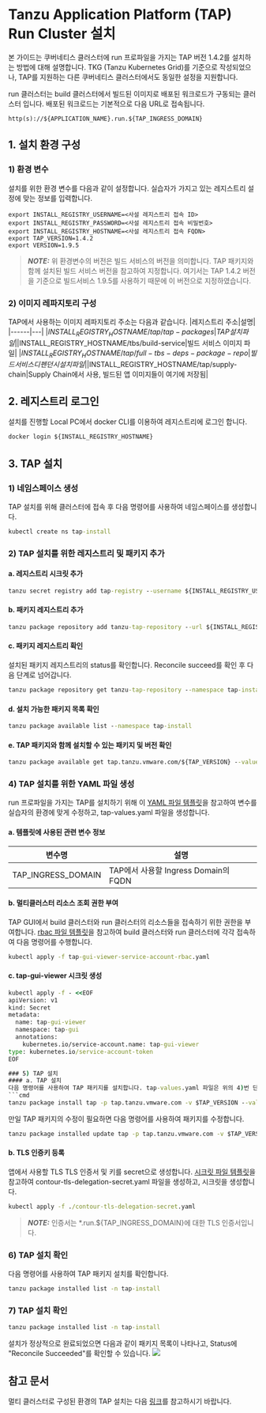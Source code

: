 
# Tanzu Application Platform (TAP) Run Cluster 설치
본 가이드는 쿠버네티스 클러스터에 run 프로파일을 가지는 TAP 버전 1.4.2를 설치하는 방법에 대해 설명합니다. TKG (Tanzu Kubernetes Grid)를 기준으로 작성되었으나, TAP를 지원하는 다른 쿠버네티스 클러스터에서도 동일한 설정을 지원합니다.

run 클러스터는 build 클러스터에서 빌드된 이미지로 배포된 워크로드가 구동되는 클러스터 입니다. 배포된 워크로드는 기본적으로 다음 URL로 접속됩니다.
```
http(s)://${APPLICATION_NAME}.run.${TAP_INGRESS_DOMAIN}
```

## 1. 설치 환경 구성
### 1) 환경 변수
설치를 위한 환경 변수를 다음과 같이 설정합니다. 실습자가 가지고 있는 레지스트리 설정에 맞는 정보를 입력합니다.   
```
export INSTALL_REGISTRY_USERNAME=<사설 레지스트리 접속 ID>
export INSTALL_REGISTRY_PASSWORD=<사설 레지스트리 접속 비밀번호>
export INSTALL_REGISTRY_HOSTNAME=<사설 레지스트리 접속 FQDN>
export TAP_VERSION=1.4.2
export VERSION=1.9.5
```
> **_NOTE:_** 위 환경변수의 버전은 빌드 서비스의 버전을 의미합니다. TAP 패키지와 함께 설치된 빌드 서비스 버전을 참고하여 지정합니다. 여기서는 TAP 1.4.2 버전을 기준으로 빌드서비스 1.9.5를 사용하기 때문에 이 버전으로 지정하였습니다.

### 2) 이미지 레파지토리 구성
TAP에서 사용하는 이미지 레파지토리 주소는 다음과 같습니다.
|레지스트리 주소|설명|
|------|---|
|$INSTALL_REGISTRY_HOSTNAME/tap/tap-packages|TAP 설치 파일|
|$INSTALL_REGISTRY_HOSTNAME/tbs/build-service|빌드 서비스 이미지 파일|
|$INSTALL_REGISTRY_HOSTNAME/tap/full-tbs-deps-package-repo|빌드 서비스 디펜던시 설치 파일|
|$INSTALL_REGISTRY_HOSTNAME/tap/supply-chain|Supply Chain에서 사용, 빌드된 앱 이미지들이 여기에 저장됨|

## 2. 레지스트리 로그인
설치를 진행할 Local PC에서 docker CLI를 이용하여 레지스트리에 로그인 합니다. 
```cmd
docker login ${INSTALL_REGISTRY_HOSTNAME}
```

## 3. TAP 설치

### 1) 네임스페이스 생성
TAP 설치를 위해 클러스터에 접속 후 다음 명령어를 사용하여 네임스페이스를 생성합니다.
```cmd
kubectl create ns tap-install
```

### 2) TAP 설치를 위한 레지스트리 및 패키지 추가
#### a. 레지스트리 시크릿 추가
```cmd
tanzu secret registry add tap-registry --username ${INSTALL_REGISTRY_USERNAME} --password ${INSTALL_REGISTRY_PASSWORD} --server ${INSTALL_REGISTRY_HOSTNAME} --export-to-all-namespaces --yes --namespace tap-install 
```

#### b. 패키지 레지스트리 추가
```cmd
tanzu package repository add tanzu-tap-repository --url ${INSTALL_REGISTRY_HOSTNAME}/tanzu-application-platform/tap-packages:${TAP_VERSION} --namespace tap-install
```

#### c. 패키지 레지스트리 확인
설치된 패키지 레지스트리의 status를 확인합니다. Reconcile succeed를 확인 후 다음 단계로 넘어갑니다.
```cmd
tanzu package repository get tanzu-tap-repository --namespace tap-install
```

#### d. 설치 가능한 패키지 목록 확인
```cmd
tanzu package available list --namespace tap-install 
```

#### e. TAP 패키지와 함께 설치할 수 있는 패키지 및 버전 확인
```cmd
tanzu package available get tap.tanzu.vmware.com/${TAP_VERSION} --values-schema --namespace tap-install 
```

### 4) TAP 설치를 위한 YAML 파일 생성
run 프로파일을 가지는 TAP를 설치하기 위해 이 [YAML 파일 템플릿](./tap-values.yaml)을 참고하여 변수를 실습자의 환경에 맞게 수정하고, tap-values.yaml 파일을 생성합니다.

#### a. 템플릿에 사용된 관련 변수 정보
|변수명|설명|
|---|---|
|TAP_INGRESS_DOMAIN|TAP에서 사용할 Ingress Domain의 FQDN|

#### b. 멀티클러스터 리소스 조회 권한 부여
TAP GUI에서 build 클러스터와 run 클러스터의 리소스들을 접속하기 위한 권한을 부여합니다. [rbac 파일 템플릿](./tap-gui-viewer-service-account-rbac.yaml)을 참고하여 build 클러스터와 run 클러스터에 각각 접속하여 다음 명령어를 수행합니다.
```cmd
kubectl apply -f tap-gui-viewer-service-account-rbac.yaml 
```

#### c. tap-gui-viewer 시크릿 생성
```cmd
kubectl apply -f - <<EOF
apiVersion: v1
kind: Secret
metadata:
  name: tap-gui-viewer
  namespace: tap-gui
  annotations:
    kubernetes.io/service-account.name: tap-gui-viewer
type: kubernetes.io/service-account-token
EOF

### 5) TAP 설치
#### a. TAP 설치
다음 명령어를 사용하여 TAP 패키지를 설치합니다. tap-values.yaml 파일은 위의 4)번 단계에서 생성한 파일입니다.
```cmd
tanzu package install tap -p tap.tanzu.vmware.com -v $TAP_VERSION --values-file tap-values.yaml -n tap-install
```

만일 TAP 패키지의 수정이 필요하면 다음 명령어를 사용하여 패키지를 수정합니다.
```cmd
tanzu package installed update tap -p tap.tanzu.vmware.com -v $TAP_VERSION --values-file tap-values.yaml -n tap-install
```

#### b. TLS 인증키 등록
앱에서 사용할 TLS TLS 인증서 및 키를 secret으로 생성합니다.
[시크릿 파일 템플릿](./contour-tls-delegation-secret.yaml)을 참고하여 contour-tls-delegation-secret.yaml 파일을 생성하고, 시크릿을 생성합니다.
```cmd
kubectl apply -f ./contour-tls-delegation-secret.yaml
```
> **_NOTE:_** 
인증서는 *.run.${TAP_INGRESS_DOMAIN}에 대한 TLS 인증서입니다.

### 6) TAP 설치 확인
다음 명령어를 사용하여 TAP 패키지 설치를 확인합니다.
```cmd
tanzu package installed list -n tap-install
```

### 7) TAP 설치 확인
```cmd
tanzu package installed list -n tap-install
```
설치가 정상적으로 완료되었으면 다음과 같이 패키지 목록이 나타나고, Status에 "Reconcile Succeeded"를 확인할 수 있습니다.
![](../../packages.png)

## 참고 문서
멀티 클러스터로 구성된 환경의 TAP 설치는 다음 [링크](https://docs.vmware.com/en/VMware-Tanzu-Application-Platform/1.4/tap/multicluster-installing-multicluster.html)를 참고하시기 바랍니다. 
